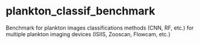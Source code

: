 # plankton_classif_benchmark
Benchmark for plankton images classifications methods (CNN, RF, etc.) for multiple plankton imaging devices (ISIIS, Zooscan, Flowcam, etc.)
